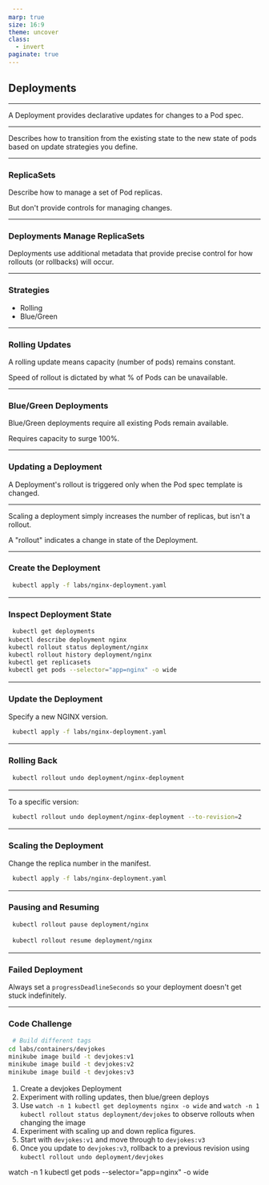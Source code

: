 ```yaml
---
marp: true
size: 16:9
theme: uncover
class:
  - invert
paginate: true
---
```


<style>
pre > code {
    min-width: 900px;
    padding: 0.5rem;
    line-height: 1.5;
  }
</style>

## Deployments

---

A Deployment provides declarative updates for changes to a Pod spec.

---

Describes how to transition from the existing state to the new state of pods based on update strategies you define.

---

### ReplicaSets

Describe how to manage a set of Pod replicas.

But don't provide controls for managing changes.

---

### Deployments Manage ReplicaSets

Deployments use additional metadata that provide precise control for how rollouts (or rollbacks) will occur.

---

### Strategies

- Rolling
- Blue/Green

---

### Rolling Updates

A rolling update means capacity (number of pods) remains constant.

Speed of rollout is dictated by what % of Pods can be unavailable.

---

### Blue/Green Deployments

Blue/Green deployments require all existing Pods remain available.

Requires capacity to surge 100%.

---

### Updating a Deployment

A Deployment's rollout is triggered only when the Pod spec template is changed.

---

Scaling a deployment simply increases the number of replicas, but isn't a rollout.

A "rollout" indicates a change in state of the Deployment.

---

### Create the Deployment

```sh
kubectl apply -f labs/nginx-deployment.yaml
```

---

### Inspect Deployment State 

```sh
kubectl get deployments
kubectl describe deployment nginx
kubectl rollout status deployment/nginx
kubectl rollout history deployment/nginx
kubectl get replicasets
kubectl get pods --selector="app=nginx" -o wide
```

---


### Update the Deployment 

Specify a new NGINX version.

```sh
kubectl apply -f labs/nginx-deployment.yaml
```

---

### Rolling Back

```sh
kubectl rollout undo deployment/nginx-deployment
```

---

To a specific version:

```sh
kubectl rollout undo deployment/nginx-deployment --to-revision=2
```

---

### Scaling the Deployment

Change the replica number in the manifest.

```sh
kubectl apply -f labs/nginx-deployment.yaml
```

---

### Pausing and Resuming

```sh
kubectl rollout pause deployment/nginx
```

```sh
kubectl rollout resume deployment/nginx
```

---

### Failed Deployment

Always set a `progressDeadlineSeconds` so your deployment doesn't get stuck indefinitely.

---

### Code Challenge

```sh
# Build different tags
cd labs/containers/devjokes
minikube image build -t devjokes:v1
minikube image build -t devjokes:v2
minikube image build -t devjokes:v3
```

1. Create a devjokes Deployment
2. Experiment with rolling updates, then blue/green deploys
3. Use `watch -n 1 kubectl get deployments nginx -o wide` and `watch -n 1 kubectl rollout status deployment/devjokes` to observe rollouts when changing the image
4. Experiment with scaling up and down replica figures.
4. Start with `devjokes:v1` and move through to `devjokes:v3`
5. Once you update to `devjokes:v3`, rollback to a previous revision using `kubectl rollout undo deployment/devjokes`

watch -n 1 kubectl get pods --selector="app=nginx" -o wide
